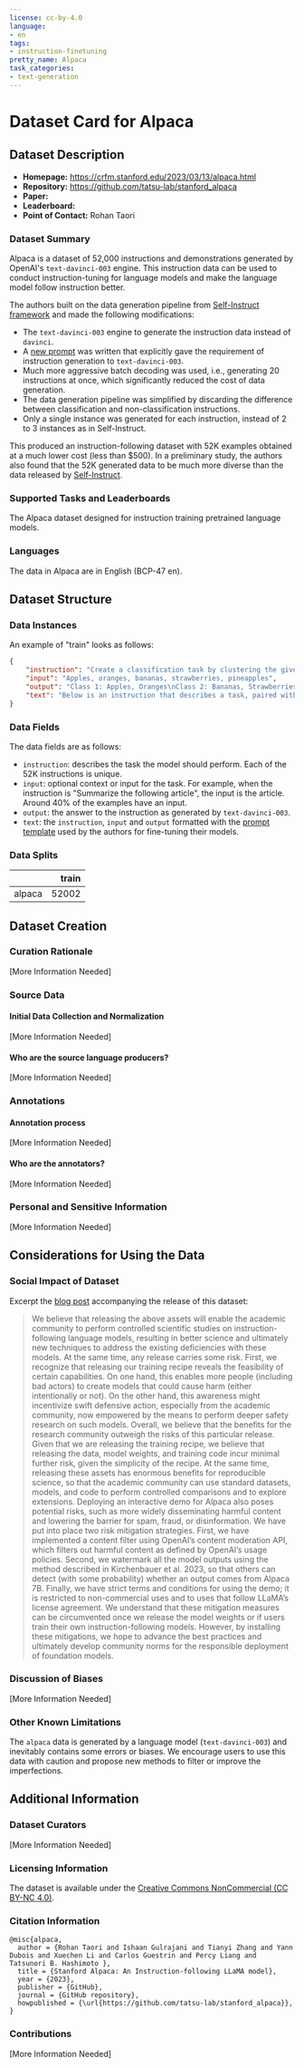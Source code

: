 ```yaml
---
license: cc-by-4.0
language:
- en
tags:
- instruction-finetuning
pretty_name: Alpaca
task_categories:
- text-generation
---
```


# Dataset Card for Alpaca

## Dataset Description

- **Homepage:** https://crfm.stanford.edu/2023/03/13/alpaca.html
- **Repository:** https://github.com/tatsu-lab/stanford_alpaca
- **Paper:** 
- **Leaderboard:** 
- **Point of Contact:** Rohan Taori

### Dataset Summary

Alpaca is a dataset of 52,000 instructions and demonstrations generated by OpenAI's `text-davinci-003` engine. This instruction data can be used to conduct instruction-tuning for language models and make the language model follow instruction better.

The authors built on the data generation pipeline from [Self-Instruct framework](https://github.com/yizhongw/self-instruct) and made the following modifications:

- The `text-davinci-003` engine to generate the instruction data instead of `davinci`.
- A [new prompt](https://github.com/tatsu-lab/stanford_alpaca/blob/main/prompt.txt) was written that explicitly gave the requirement of instruction generation to `text-davinci-003`.
- Much more aggressive batch decoding was used, i.e., generating 20 instructions at once, which significantly reduced the cost of data generation.
- The data generation pipeline was simplified by discarding the difference between classification and non-classification instructions.
- Only a single instance was generated for each instruction, instead of 2 to 3 instances as in Self-Instruct.

This produced an instruction-following dataset with 52K examples obtained at a much lower cost (less than $500). 
In a preliminary study, the authors also found that the 52K generated data to be much more diverse than the data released by [Self-Instruct](https://github.com/yizhongw/self-instruct/blob/main/data/seed_tasks.jsonl).

### Supported Tasks and Leaderboards

The Alpaca dataset designed for instruction training pretrained language models.

### Languages

The data in Alpaca are in English (BCP-47 en).

## Dataset Structure

### Data Instances

An example of "train" looks as follows:

```json
{
    "instruction": "Create a classification task by clustering the given list of items.",
    "input": "Apples, oranges, bananas, strawberries, pineapples",
    "output": "Class 1: Apples, Oranges\nClass 2: Bananas, Strawberries\nClass 3: Pineapples",
    "text": "Below is an instruction that describes a task, paired with an input that provides further context. Write a response that appropriately completes the request.\n\n### Instruction:\nCreate a classification task by clustering the given list of items.\n\n### Input:\nApples, oranges, bananas, strawberries, pineapples\n\n### Response:\nClass 1: Apples, Oranges\nClass 2: Bananas, Strawberries\nClass 3: Pineapples",
}
```

### Data Fields

The data fields are as follows:

* `instruction`: describes the task the model should perform. Each of the 52K instructions is unique.
* `input`: optional context or input for the task. For example, when the instruction is "Summarize the following article", the input is the article. Around 40% of the examples have an input.
* `output`: the answer to the instruction as generated by `text-davinci-003`.
* `text`: the `instruction`, `input` and `output` formatted with the [prompt template](https://github.com/tatsu-lab/stanford_alpaca#data-release) used by the authors for fine-tuning their models.

### Data Splits

|               | train |
|---------------|------:|
| alpaca        | 52002 |

## Dataset Creation

### Curation Rationale

[More Information Needed]

### Source Data

#### Initial Data Collection and Normalization

[More Information Needed]

#### Who are the source language producers?

[More Information Needed]

### Annotations

#### Annotation process

[More Information Needed]

#### Who are the annotators?

[More Information Needed]

### Personal and Sensitive Information

[More Information Needed]

## Considerations for Using the Data

### Social Impact of Dataset

Excerpt the [blog post](https://crfm.stanford.edu/2023/03/13/alpaca.html) accompanying the release of this dataset:

> We believe that releasing the above assets will enable the academic community to perform controlled scientific studies on instruction-following language models, resulting in better science and ultimately new techniques to address the existing deficiencies with these models. At the same time, any release carries some risk. First, we recognize that releasing our training recipe reveals the feasibility of certain capabilities. On one hand, this enables more people (including bad actors) to create models that could cause harm (either intentionally or not). On the other hand, this awareness might incentivize swift defensive action, especially from the academic community, now empowered by the means to perform deeper safety research on such models. Overall, we believe that the benefits for the research community outweigh the risks of this particular release. Given that we are releasing the training recipe, we believe that releasing the data, model weights, and training code incur minimal further risk, given the simplicity of the recipe. At the same time, releasing these assets has enormous benefits for reproducible science, so that the academic community can use standard datasets, models, and code to perform controlled comparisons and to explore extensions. Deploying an interactive demo for Alpaca also poses potential risks, such as more widely disseminating harmful content and lowering the barrier for spam, fraud, or disinformation. We have put into place two risk mitigation strategies. First, we have implemented a content filter using OpenAI’s content moderation API, which filters out harmful content as defined by OpenAI’s usage policies. Second, we watermark all the model outputs using the method described in Kirchenbauer et al. 2023, so that others can detect (with some probability) whether an output comes from Alpaca 7B. Finally, we have strict terms and conditions for using the demo; it is restricted to non-commercial uses and to uses that follow LLaMA’s license agreement. We understand that these mitigation measures can be circumvented once we release the model weights or if users train their own instruction-following models. However, by installing these mitigations, we hope to advance the best practices and ultimately develop community norms for the responsible deployment of foundation models.

### Discussion of Biases

[More Information Needed]

### Other Known Limitations

The `alpaca` data is generated by a language model (`text-davinci-003`) and inevitably contains some errors or biases. We encourage users to use this data with caution and propose new methods to filter or improve the imperfections.


## Additional Information

### Dataset Curators

[More Information Needed]

### Licensing Information

The dataset is available under the [Creative Commons NonCommercial (CC BY-NC 4.0)](https://creativecommons.org/licenses/by-nc/4.0/legalcode).


### Citation Information

```
@misc{alpaca,
  author = {Rohan Taori and Ishaan Gulrajani and Tianyi Zhang and Yann Dubois and Xuechen Li and Carlos Guestrin and Percy Liang and Tatsunori B. Hashimoto },
  title = {Stanford Alpaca: An Instruction-following LLaMA model},
  year = {2023},
  publisher = {GitHub},
  journal = {GitHub repository},
  howpublished = {\url{https://github.com/tatsu-lab/stanford_alpaca}},
}
```

### Contributions

[More Information Needed]